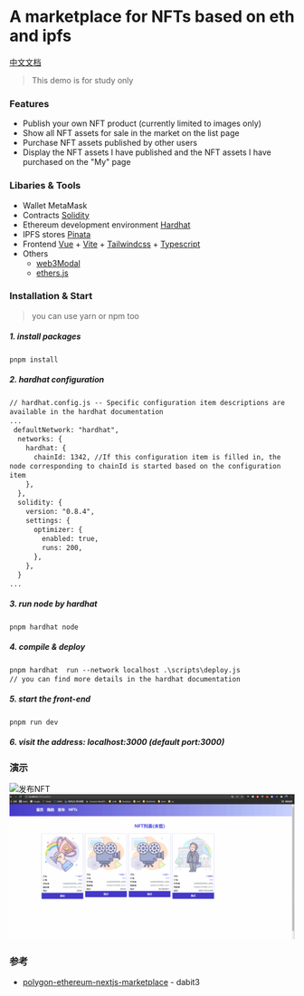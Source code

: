 # A marketplace for NFTs based on eth and ipfs

[中文文档](README_ZH.md)

> This demo is for study only



### Features

- Publish your own NFT product (currently limited to images only)
- Show all NFT assets for sale in the market on the list page
- Purchase NFT assets published by other users
- Display the NFT assets I have published and the NFT assets I have purchased on the "My" page

### Libaries & Tools

- Wallet MetaMask
- Contracts [Solidity](https://docs.soliditylang.org/en/v0.8.11/)
- Ethereum development environment [Hardhat](https://hardhat.org/)
- IPFS stores [Pinata](https://www.pinata.cloud/)
- Frontend [Vue](https://v3.vuejs.org/) + [Vite](https://vitejs.dev/) + [Tailwindcss](https://tailwindcss.com/) + [Typescript](https://www.typescriptlang.org/)
- Others
  - [web3Modal](https://github.com/Web3Modal/web3modal)
  - [ethers.js](https://github.com/ethers-io/ethers.js)

### Installation & Start
> you can use yarn or npm too
##### 1. install packages
```
pnpm install
```
##### 2. hardhat configuration
```
// hardhat.config.js -- Specific configuration item descriptions are available in the hardhat documentation
...
 defaultNetwork: "hardhat",
  networks: {
    hardhat: {
      chainId: 1342, //If this configuration item is filled in, the node corresponding to chainId is started based on the configuration item
    },
  },
  solidity: {
    version: "0.8.4",
    settings: {
      optimizer: {
        enabled: true,
        runs: 200,
      },
    },
  }
...
```
##### 3. run node by hardhat
```
pnpm hardhat node 
```
##### 4. compile & deploy 
```
pnpm hardhat  run --network localhost .\scripts\deploy.js
// you can find more details in the hardhat documentation
```
##### 5. start the front-end
```
pnpm run dev
```
##### 6. visit the address: localhost:3000 (default port:3000) 

### 演示
![发布NFT](./screenshots/发布nft.gif)
![购买NFT](./screenshots/购买nft.gif)


### 参考
-   [polygon-ethereum-nextjs-marketplace](https://github.com/dabit3/polygon-ethereum-nextjs-marketplace) -  dabit3

